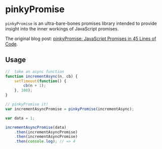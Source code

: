 # pinkyPromise

`pinkyPromise` is an ultra-bare-bones promises library intended to provide insight into the inner workings of JavaScript promises.

The original blog post: [pinkyPromise: JavaScript Promises in 45 Lines of Code](http://henleyedition.com/pinkypromise-javascript-promises-in-45-lines-of-code/).

## Usage

```javascript
//  take an async function
function incrementAsync(n, cb) {  
    setTimeout(function() {
        cb(n + 1);
    }, 100);
}

// pinkyPromise it!
var incrementAsyncPromise = pinkyPromise(incrementAsync);

var data = 1;

incrementAsyncPromise(data)  
    .then(incrementAsyncPromise)
    .then(incrementAsyncPromise)
    .then(console.log); // => 4

```
